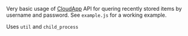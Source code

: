 Very basic usage of [CloudApp](http://getCloudApp.com) API for quering recently stored items by username and password. See `example.js` for a working example. 

Uses `util` and `child_process`